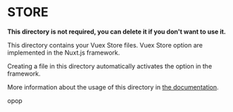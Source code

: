 # STORE

**This directory is not required, you can delete it if you don't want to use it.**

This directory contains your Vuex Store files.
Vuex Store option are implemented in the Nuxt.js framework.

Creating a file in this directory automatically activates the option in the framework.

More information about the usage of this directory in [the documentation](https://nuxtjs.org/guide/vuex-store).

opop